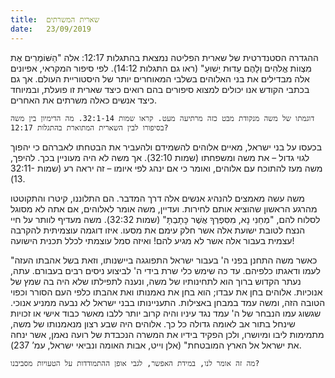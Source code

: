 ```yaml
---
title:  שארית המשרתים
date:   23/09/2019
---
```


ההגדרה הסטנדרטית של שארית הפליטה נמצאת בהתגלות 12:17: אלה "הַשּׁוֹמְרִים אֶת מִצְווֹת אֱלֹהִים וְלָהֶם עֵדוּת יֵשׁוּעַ" (ראו גם התגלות 14:12). לפי סיפור המקראי, אפיונים אלה מבדילים את בני האלוהים בשלבי המאוחרים יותר של היסטוריית העולם.  אך גם בכתבי הקודש אנו יכולים למצוא סיפורים בהם רואים כיצד שארית זו פועלת, ובמיוחד כיצד אנשים כאלה משרתים את האחרים. 

`דוגמתו של משה מנקודת מבט כזה מרתיעה מעט. קראו שמות 32:1-14. מה הדימיון בין משה בסיפורו לבין השארית המתוארת בהתגלות 12:17?`

בכעסו על בני ישראל, מאיים אלוהים להשמידם ולהעביר את הבטחתו לאברהם כי יהפוך לגוי גדול – את משה ומשפחתו (שמות 32:10). אך משה לא היה מעוניין בכך. להיפך, משה מעז להתוכח עם אלוהים, ואומר כי אם ינהג לפי איומו – זה יראה רע (שמות 32:11-13). 

משה עשה מאמצים להנהיג אנשים אלה דרך המדבר. הם התלוננו, קיטרו והתקוטטו מהרגע הראשון שהוציא אותם לחירות. ועדיין, משה אומר לאלוהים, אם אתה לא מסוגל לסלוח להם, "מְחֵנִי נָא, מִסִּפְרְךָ אֲשֶׁר כָּתָבְתָּ" (שמות 32:32). משה מעדיף לוותר על חיי הנצח לטובת ישועת אלה אשר חלק עימם את מסעו. איזו דוגמה עוצמיתית להקרבה עצמית בעבור אלה אשר לא מגיע להם! ואיזה סמל עוצמתי לכלל תכנית הישועה!

"כאשר משה התחנן בפני ה' בעבור ישראל התפוגגה ביישנותו, וזאת בשל אהבתו העזה לעמו ודאגתו כלפיהם. עד כה שימש כלי שרת בידי ה' לביצוע ניסים רבים בעבורם. עתה, נעתר הקדוש ברוך הוא לתחינותיו של משה, ונענה לתפילתו שלא היה בה שמץ של אנוכיות. אלוהים בחן את עבדו; הוא בחן את נאמנותו ואת אהבתו כלפי העם הסורר וכפוי הטובה הזה, ומשה עמד במבחן באצילות. התעניינותו בבני ישראל לא נבעה ממניע אנוכי. שגשוג עמו הנבחר של ה' עמד נגד עיניו והיה קרוב יותר ללבו מאשר כבוד אישי או זכויות שינחל בתור אב לאומה גדולה כל כך. אלוהים היה שבע רצון מנאמנותו של משה, מתמימות ליבו ומיושרו, ולכן הפקיד בידיו את המשרה הנכבדת של רועה נאמן, אשר ינחה את ישראל אל הארץ המובטחת" (אלן וייט, אבות האומה ונביאי ישראל, עמ’ 237). 

`מה זה אומר לנו, במידת האפשר, לגבי אופן ההתמודדות על הטעויות מסביבנו?`